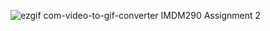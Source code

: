 ![ezgif com-video-to-gif-converter](https://github.com/user-attachments/assets/7e64bd1d-dec4-4f88-b899-319105d60d9f)
IMDM290 Assignment 2
